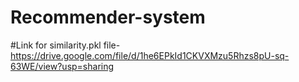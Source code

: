 # Recommender-system
#Link for similarity.pkl file- https://drive.google.com/file/d/1he6EPkId1CKVXMzu5Rhzs8pU-sq-63WE/view?usp=sharing

